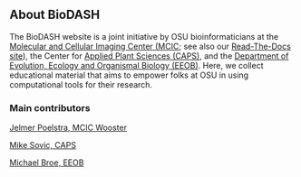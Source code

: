
## About BioDASH

The BioDASH website is a joint initiative by OSU bioinformaticians at the [Molecular and Cellular Imaging Center (MCIC](https://mcic.osu.edu/);
see also our [Read-The-Docs site](https://mcbl.readthedocs.io/)),
the Center for [Applied Plant Sciences (CAPS)](https://caps.osu.edu/),
and the [Department of Evolution, Ecology and Organismal Biology (EEOB)](https://eeob.osu.edu/).
Here, we collect educational material that aims to empower folks at OSU in using computational tools for their research.

### Main contributors

[Jelmer Poelstra, MCIC Wooster](/authors/admin/)

[Mike Sovic, CAPS](/authors/mike-sovic/)

[Michael Broe, EEOB](/authors/michael-broe/)



<br/> <br/> <br/> <br/>
